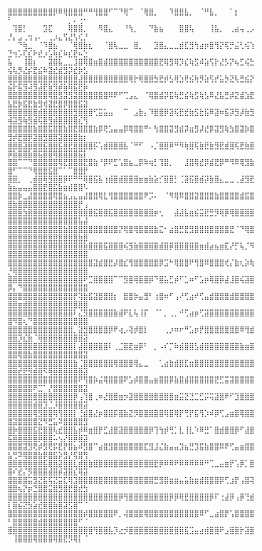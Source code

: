 ⣿⣿⣿⣿⣿⣿⣿⣿⣿⡿⠿⢿⣿⣿⣿⠛⠛⢻⣿⣿⠋⠉⠙⢿⠉⠀⠈⢿⣿⡀⠀⠀⠹⣿⣿⣧⡀⠀⠈⠛⣧⡀⠀⠀⠁⡆⠀⠀⠀⠃⠀⠀⠀⠀⠀⠀⠀⠀⠀⠀⠀⡀⠄⢐⠂
⠀⢹⣿⡃⠀⠀⠀⣹⣏⠀⠀⠀⢿⣿⣿⡀⠀⠀⠻⣿⣄⠀⠀⠘⢳⡀⠀⠀⠙⣷⣦⠀⠀⠀⣿⣿⢧⠀⠀⠀⢸⣧⡀⠀⢀⣴⢤⢀⡠⡘⡄⣠⢀⢲⢠⠄⠀⢀⡰⣄⢫⣜⢣⢎⡘
⠀⠀⠙⢷⣀⠀⠈⠹⣿⣦⠀⠀⠈⢿⣿⣷⣆⠀⠀⠈⣿⢧⣀⣀⠀⣿⡀⠀⠀⣹⣿⣄⣀⣀⣾⣏⣻⢳⣴⡶⣿⢻⡝⢯⡛⣬⢃⢮⢱⣙⢲⡡⢏⣎⠗⣞⡰⣡⢷⣎⠷⣎⣟⠦⣑
⣧⠀⠀⢸⣿⡆⠀⠀⣽⣿⣧⣀⣀⣸⣿⢿⣿⣶⣿⣾⣿⣿⣿⣿⣿⣿⣿⣿⣿⣿⣟⢿⣻⢿⡹⣎⢷⣫⠾⣵⢫⡗⣜⡣⡝⢦⣋⢮⣓⢮⢧⡻⣜⡮⣟⣮⠷⣽⣞⣾⣻⡽⣞⡷⣣
⣿⣿⣿⣿⣿⣿⣿⣿⣿⣿⣿⣿⣿⣿⣼⣿⣿⣿⣿⣿⣿⣿⣿⣿⢿⡗⢿⣿⣿⣳⣟⡾⣣⢿⣱⢟⣮⢷⡻⣵⢫⡞⣥⡳⣝⢧⣛⣮⡝⣮⡗⣯⣻⢼⣻⣼⣟⣷⣻⡾⣷⢿⣯⣟⡷
⣿⣿⣿⣿⣿⣿⣿⣿⢿⣿⣻⣽⣻⣽⣿⣿⣿⣿⣿⣿⠿⠟⠋⢉⣠⣄⠀⠈⢿⣿⣾⡽⣯⢷⣛⣮⢷⣫⢷⣣⠿⣜⣧⣛⡾⣝⣾⣱⣟⣧⣟⡷⣯⣟⣷⣻⢾⣽⣟⣿⡿⣿⣿⣯⣽
⣿⣿⣿⣿⣿⣿⣾⣿⣿⣿⣿⣿⣿⣻⣿⣿⣿⢋⣭⣥⣤⠀⠀⠉⠀⣠⣷⡄⠹⣿⣿⡿⣽⢯⣟⣞⣷⣫⣗⣯⠿⣽⠶⣯⡽⣻⡼⣷⣻⢾⣽⣻⢷⣻⣾⢯⣿⣻⣾⣿⣿⣿⣿⣎⢻
⣿⣿⣿⣿⣿⣷⣿⣿⣯⣿⣿⣷⣿⣟⣿⣿⣿⣷⡿⢟⣡⣤⣤⡿⢿⣿⣿⠛⠂⢳⣿⣿⣽⣻⣾⡽⣶⣻⡼⣞⡿⣽⣻⢷⣳⣿⣽⡷⣿⣻⡾⣟⣿⡿⣽⣿⣻⣿⣿⣽⣿⣿⣿⣷⡆
⣿⣿⣿⣽⣿⣿⣿⣯⣿⣿⣯⣿⣟⣿⣿⣿⣿⡯⢡⣾⣿⣿⣿⣧⠈⠛⠋⠀⠠⡈⣿⣿⠿⠛⠻⢷⣿⢯⣷⣟⣷⣻⣟⣾⣿⢯⣟⣷⣿⡿⣷⣿⣿⣷⣿⣯⣿⣿⢿⣿⣿⣿⣿⣯⡇
⣿⣿⠉⠉⠙⣿⣿⣿⣿⣿⢿⣟⣿⣿⣿⣟⣿⣷⠘⡿⠟⣋⢡⣿⣦⣀⡿⠷⢶⡃⢹⣿⡀⠀⠀⣸⣿⢿⣞⡿⣾⣟⡿⠛⠻⠿⢿⣻⣷⣿⠋⠉⠉⠙⢿⣿⣿⣯⣿⠉⠁⠉⣿⣿⡟
⣿⣿⡀⠀⢀⣾⣿⢿⣻⣿⣿⡿⠟⠛⠛⢿⣿⣯⣧⢰⣾⣿⣾⣿⣿⣿⣶⣶⣷⣵⡊⣿⣿⡃⢈⣽⣯⣿⣾⡽⣷⣿⣄⣀⣀⢀⣼⣻⣟⣷⣦⣤⣤⣤⣿⣿⣟⣿⣯⣷⣶⣾⣿⣿⠣
⣿⣿⡷⣀⣼⣿⣿⣿⣿⢿⣿⣦⣠⣄⣤⣼⣿⣿⢿⣇⢻⣿⣿⣿⣿⣿⣿⠟⡩⠄⠀⠈⠻⢿⠿⣿⣿⣽⣿⣿⣿⣷⣿⣿⣿⣿⣾⣯⣿⣿⣷⣿⣿⣿⣿⣿⣿⣿⣿⣿⣿⣿⣿⡟⢠
⣿⣿⣿⣳⣿⣿⣿⣿⣿⣿⣿⣿⣿⣿⣿⣿⣿⣯⣿⣿⣯⣿⣿⣿⣿⣿⣿⣿⣿⡶⢂⠀⠀⣼⣼⣧⣶⣮⣭⣟⣛⡻⢿⡿⢿⣿⣿⣿⣿⣿⣿⣿⣿⣿⣿⣿⣿⣿⣿⣿⣿⣿⣿⣧⣼
⣿⣿⣿⣿⣿⣿⣿⣿⣿⣿⣿⣷⣿⣿⣿⣿⣿⣿⣿⣿⣿⣿⡝⢿⣿⢿⣿⣿⣿⣷⣍⠂⣴⣿⣛⣟⣻⣿⣿⣿⣿⣿⣿⣿⣟⠈⠙⢿⣿⣿⣿⣿⣿⣿⣿⣿⣿⣿⣿⣿⣿⣿⣿⣷⣿
⣿⣿⣿⣿⣿⣿⣿⣿⣿⣿⣿⣿⣿⣿⣿⣷⣿⣿⣿⣯⣿⣿⣿⢮⣻⣷⣿⣿⣿⣿⣾⣿⡿⣿⣿⣿⣿⣿⣶⣾⣴⣦⣶⣏⡜⡋⢧⡈⠻⣿⣿⣿⣿⣿⣿⣿⣿⣿⣿⣿⣿⣿⣿⣿⣿
⣿⣿⣿⣿⣿⣿⣿⣿⣿⣿⣿⣿⣿⣿⣿⣿⣿⣽⣾⣿⣟⡼⣿⣎⢻⣿⣿⣿⣿⣿⡿⣩⠓⢿⣿⣿⠟⢻⣿⠿⣿⣿⣿⢞⡌⣷⢆⡵⢷⡘⢿⣿⣿⣿⣿⣿⣿⣿⣿⣿⣿⣿⣿⣿⣿
⣿⣿⣿⣿⣿⣿⣿⣿⣿⣿⣿⣿⣿⣿⣿⠟⣉⣿⣿⣿⣿⠉⠉⣻⣿⢿⣿⣿⡿⠙⣿⣥⣋⡾⠋⣁⠶⠋⣡⡶⢿⣿⡿⣼⣸⣿⢮⣽⣿⡿⡄⠙⣿⣿⣿⣿⣿⣿⣿⣿⣿⣿⣿⣿⣿
⣿⣿⣿⣿⣿⣿⣿⣿⣿⣿⣿⣿⣿⡟⢽⣷⣯⣽⣿⣿⣿⡆⠀⣿⣿⡷⣤⣻⠃⢰⣿⠶⠋⢠⠜⢋⣴⠞⢋⣤⣾⣿⣿⣿⣾⣿⣿⣿⣿⣿⣿⣶⣾⣿⣿⣿⣿⣿⣿⣿⣿⣿⣿⣿⣿
⣿⣿⣿⣿⣿⣿⣿⣿⣿⣿⣿⣿⣿⠇⣌⣻⣿⣿⣿⣿⣿⣷⣾⠟⣇⢧⢸⡏⠀⠈⠁⡀⢀⡀⠚⢋⣴⡶⢋⣽⣿⣿⣿⣿⣿⣿⣿⣿⣿⣿⠻⣿⢆⠙⣿⣿⣿⣿⣿⣿⣿⣿⣿⣿⣿
⣿⣿⣿⣿⣿⣿⣿⣿⣿⣿⣿⣿⣿⡀⣽⣻⣿⣿⣿⣿⡿⠟⢴⡠⢽⡾⣿⡇⠀⠀⠀⢀⡰⠶⠖⠛⣡⡶⡟⣿⣿⣿⣿⣿⣿⣿⠿⢻⣾⣿⣿⡹⣎⣷⠈⢿⣿⣿⣿⣿⣿⣿⣿⣿⣽
⣿⣿⣿⣿⣿⣿⣿⣿⣿⣿⣿⣿⣿⡇⣼⣿⣿⣿⣿⣿⠇⢀⣈⣿⣟⣶⡿⠃⠀⡀⠠⠎⡉⠷⣾⣿⣿⣣⣾⣿⣿⣿⣿⣿⣿⣿⣷⣶⣿⣿⣿⢿⣿⣷⣿⣿⣿⣿⣿⣿⣿⣿⣿⣿⣽
⣿⣿⣿⣿⣿⣿⣿⣿⣿⣿⣿⣿⣿⣷⢈⣿⣿⣿⣿⣿⣿⢿⣿⣿⣿⢿⣄⣀⠀⠀⢁⣴⣷⣾⣿⣏⣶⣿⣿⣿⣿⣿⣿⣿⣿⣿⣿⣿⣿⣿⣿⣞⣟⣻⣾⣿⠫⢿⣿⣿⣿⣿⣿⣿⣽
⣿⣿⣿⣿⣿⣿⣿⣿⣿⣿⣿⣿⣿⣿⠟⢻⣿⡷⣬⢿⣿⣿⣿⠟⣡⡾⣿⣿⣤⣶⣿⣿⡿⣷⣿⣾⣿⣿⣿⣿⣿⣟⣋⣭⣽⣿⣿⣿⣿⣿⣿⣿⣿⣿⠟⣉⠁⡜⣿⣿⣿⣿⣿⣿⣽
⣿⣿⣿⣿⣿⣿⣿⣿⣿⣿⣿⣿⣿⡿⢠⢹⣿⢀⠶⣜⣿⣿⣶⡲⣽⣿⣿⣿⣿⣿⣿⣿⣿⣶⣭⣝⣙⣉⣋⡭⢭⣽⣿⠟⠋⣹⣿⣿⣿⣿⣿⣿⣿⣿⣾⣿⣹⣈⡸⣿⣿⣿⣿⣿⣽
⣿⣿⣿⣿⣿⢿⣻⣿⣿⢿⢻⣿⣿⡇⢘⣾⣿⣜⡶⣿⣿⡯⣿⣷⣝⡻⣿⣿⣿⣿⣿⢿⣿⢿⡟⢛⡟⣯⢻⡱⠾⡿⢋⣠⣶⣿⢿⣿⣿⣿⣽⣿⣿⣿⣿⣝⠻⣛⣥⠽⣿⣿⣿⣿⣻
⣿⡷⣿⣿⣿⣯⣟⣿⣿⢧⣞⣿⣿⣧⡾⠿⣶⣿⡟⣋⣼⣿⣽⣿⣿⣿⣿⣿⡿⢹⢳⡾⢛⡁⣇⢸⣇⠱⠿⣛⠁⣿⣾⣿⣿⡿⠋⣼⣿⣯⣿⣿⣿⣿⣿⡿⣿⣿⠥⢢⡜⣿⡿⣿⣽
⣿⣿⣿⣽⣻⢟⡾⣻⢟⡯⣟⡟⣿⣦⠾⣻⣿⠉⣴⣿⣻⣿⣿⣿⣿⣿⣿⣏⣻⣸⣌⣷⣤⣤⣹⣦⣛⣹⣯⣷⣿⣿⠿⠟⢋⣤⣶⣿⣿⣧⢛⠽⢿⣿⣿⣷⡿⣿⣯⡵⣻⡜⢯⣿⢻
⣿⣿⣿⣿⣿⣿⣿⣯⣿⣿⣽⣿⣿⣇⣾⣿⣷⣿⣿⣿⣿⣿⣿⣿⣿⣿⣿⣿⣿⣟⡿⠿⠿⠟⠿⠿⠿⠿⠿⠛⢉⣀⣤⣶⡟⢡⡿⡁⣿⣿⠎⣞⡌⡻⣿⣿⣿⣾⣿⡾⣽⣿⣎⢿⣽
⣿⣿⣿⣿⣭⣻⣝⣯⢯⣝⣭⣏⢿⣹⣿⣿⣿⣿⣿⣿⣿⣿⣿⣿⣿⣿⣿⣿⣿⣛⣻⣿⣶⣶⣤⣥⣷⣶⣾⣿⣿⣿⡿⢋⣰⡟⢠⣿⢽⣿⣿⢦⡝⡶⣙⣿⣿⣭⣿⣻⣿⣟⣿⣞⣳
⣿⣿⣿⣿⣿⣿⣿⣿⣿⣿⣿⣿⣿⣿⣿⣿⣿⣿⣿⣿⣿⣿⡿⢻⣿⣿⣿⣿⣿⣿⣿⣿⡿⡿⢿⣟⣿⣿⣿⣿⡿⠏⢐⣼⡿⢠⡿⢙⣾⡇⣿⣮⣝⣳⣵⣞⣿⣿⣷⣿⣽⣫⣿⠉⠈
⣿⣿⣿⣿⣿⣿⣿⣿⣿⣿⣿⣿⣿⣿⣿⡾⣿⣿⣿⣿⣿⠟⡀⢼⣿⣿⣿⢿⣿⣿⣿⣿⣿⣿⣿⣿⣿⣿⠿⠋⣀⣴⣿⡟⢡⣿⣿⣿⣿⠃⣿⣿⣿⣿⣿⣾⣿⣿⣿⣿⣿⣿⣿⠋⠈
⣿⣿⣿⣿⣿⣿⣿⣿⣿⣿⣿⣿⣿⣿⣿⣿⣿⢻⣿⣿⣧⡹⣔⡺⣿⣿⣿⣿⣿⣿⣿⣿⣿⣿⣿⣯⣩⣤⣴⣾⣿⣿⠟⣠⣿⣿⡗⣽⣿⠀⢸⣿⣿⣿⢿⣿⣿⣿⢿⣿⣟⡻⢿⡇⠈
